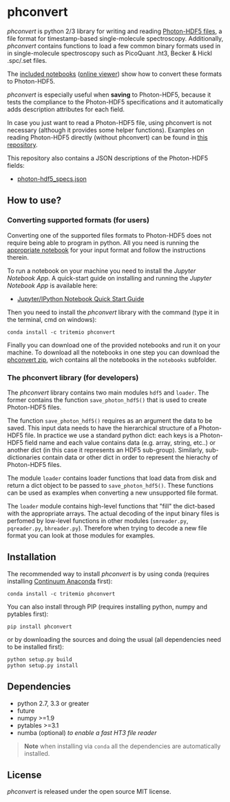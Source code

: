 # phconvert

*phconvert* is python 2/3 library for writing and reading
[Photon-HDF5 files](http://photon-hdf5.readthedocs.org/),
a file format for timestamp-based single-molecule spectroscopy.
Additionally, *phconvert* contains functions to load a few common binary formats
used in in single-molecule spectroscopy such as PicoQuant .ht3,
Becker & Hickl .spc/.set files.

The [included notebooks](https://github.com/Photon-HDF5/phconvert/tree/master/notebooks) 
([online viewer](http://nbviewer.ipython.org/github/Photon-HDF5/phconvert/tree/master/notebooks/)) 
show how to convert these formats to Photon-HDF5.

*phconvert* is especially useful when **saving** to Photon-HDF5, because
it tests the compliance to the Photon-HDF5 specifications
and it automatically adds description attributes for each field.

In case you just want to read a Photon-HDF5 file, using phconvert is not
necessary (although it provides some helper functions).
Examples on reading Photon-HDF5 directly (without phconvert)
can be found in [this repository](https://github.com/Photon-HDF5/photon_hdf5_reading_examples).

This repository also contains a JSON descriptions of the Photon-HDF5 fields:

- [photon-hdf5_specs.json](https://github.com/Photon-HDF5/phconvert/blob/master/phconvert/specs/photon-hdf5_specs.json)

## How to use?

### Converting supported formats (for users)

Converting one of the supported files formats to Photon-HDF5 does not require being able to program in python. 
All you need is running the [appropriate notebook](https://github.com/Photon-HDF5/phconvert/tree/master/notebooks) 
for your input format and follow the instructions therein.

To run a notebook on your machine you need to install the *Jupyter Notebook App*. 
A quick-start guide on installing and running the *Jupyter Notebook App* is available here:

- [Jupyter/IPython Notebook Quick Start Guide](http://jupyter-notebook-beginner-guide.readthedocs.org/)

Then you need to install the *phconvert* library with the command (type it in the terminal, cmd on windows):

    conda install -c tritemio phconvert
    
Finally you can download one of the provided notebooks and run it on your machine.
To download all the notebooks in one step you can download the 
[phconvert zip](https://github.com/Photon-HDF5/phconvert/archive/master.zip), 
wich contains all the notebooks in the `notebooks` subfolder.

### The phconvert library (for developers)

The *phconvert* library contains two main modules `hdf5` and `loader`. The former contains 
the function `save_photon_hdf5()` that is used to create Photon-HDF5 files.

The function `save_photon_hdf5()` requires as an argument the data to be saved.
This input data needs to have the hierarchical structure of a Photon-HDF5 file. 
In practice we use a standard python dict: each keys is a Photon-HDF5 field name and
each value contains data (e.g. array, string, etc..) or another dict 
(in this case it represents an HDF5 sub-group). Similarly, sub-dictionaries 
contain data or other dict in order to represent the hierachy of Photon-HDF5 files.

The module `loader` contains loader functions that load data from disk and return a dict
object to be passed to `save_photon_hdf5()`. These functions can be used as examples
when converting a new unsupported file format.

The `loader` module contains high-level functions that "fill" the dict-based
with the appropriate arrays. The actual decoding of the input binary files is perfomed
by low-level functions in other modules (`smreader.py`, `pqreader.py`, `bhreader.py`).
Therefore when trying to decode a new file format you can look at those modules
for examples.

## Installation

The recommended way to install *phconvert* is by using conda (requires installing [Continuum Anaconda](https://store.continuum.io/cshop/anaconda/) first):

    conda install -c tritemio phconvert

You can also install through PIP (requires installing python, numpy and pytables first):

    pip install phconvert

or by downloading the sources and doing the usual (all dependencies need to be installed first):

    python setup.py build
    python setup.py install

## Dependencies

- python 2.7, 3.3 or greater
- future
- numpy >=1.9
- pytables >=3.1
- numba (optional) *to enable a fast HT3 file reader*

> **Note**
> when installing via `conda` all the dependencies are automatically installed.


## License

*phconvert* is released under the open source MIT license.

